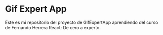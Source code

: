 # Gif Expert App

Este es mi repositorio del proyecto de GifExpertApp aprendiendo del curso de Fernando Herrera React: De cero a experto.
